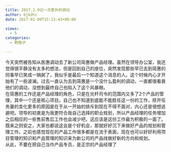 ```yaml
---
title: 2017.2.9记一次意外的调动
author: bjkdtc
date: 2017-02-09T15:13:43+00:00

views:
  - 5
categories:
  - 野路子

---
```

今天突然被告知从医惠调动去了新公司简惠做产品经理。虽然在领导办公室，我还觉得很平静没有太多的想法，但是回到自己的座位，突然发现那些早已去到简惠的同事早已笑成一锅粥了，我似乎是最后一个知道这个消息的人。这个时候内心才开始有了一些波澜。过去一直认为去到简惠是一个没什么盈利的调动，一直都很看衰他们的调动，没想到最终自己也陷入了这个风暴眼。  
在简惠的工作还是产品经理的角色，只是在光杆司令的范围内又多了2个产品的管理，其中一个还是核心项目。自己也不知道到底能不能胜任这一份的工作，除开任务量的变化更多的原因是在于从一开始的排斥到现在不得不面对，内心还是很想逃避吧。领导的初衷是为我更符合我自己选择的职业规划，所以产品经理的任务增加之后相应的一些售前售后工作也会减少吧，这应该是这份工作最为积极的一面了。既来之则安之，大家也都说这会是个好机会，那就好好沉下来做好产品的规划和管理工作。之前也感觉现在的产品工作很多都是在流于表面，现在也可以好好利用项目管理的知识和产品管理的知识来为新公司的产品线做好新的方向和规划。  
从此，不要在把自己当作产品专员，是正宗的产品经理了
